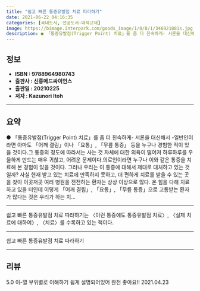 ```yaml
---
title: "쉽고 빠른 통증유발점 치료 따라하기"
date: 2021-06-22 04:16:35
categories: [국내도서, 전공도서-대학교재]
image: https://bimage.interpark.com/goods_image/1/8/8/1/346921881s.jpg
description: ● 「통증유발점(Trigger Point) 치료」를 좀 더 친숙하게- 서론을 대신해서 -일반인이라면 아마도 「어깨 결림」이나 「요통」, 「무릎 통증」 등을 누구나 경험한 적이 있을 것이다.그 통증의 정도에 따라서는 사는 것 자체에 대한 의욕이 떨어져 하루하루를 우울하게 만드는 매우 귀
---
```


## **정보**

- **ISBN : 9788964980743**
- **출판사 : 신흥메드싸이언스**
- **출판일 : 20210225**
- **저자 : Kazunori Itoh**

------



## **요약**

●  「통증유발점(Trigger Point) 치료」를 좀 더 친숙하게- 서론을 대신해서 -일반인이라면 아마도 「어깨 결림」이나 「요통」, 「무릎 통증」 등을 누구나 경험한 적이 있을 것이다.그 통증의 정도에 따라서는 사는 것 자체에 대한 의욕이 떨어져 하루하루를 우울하게 만드는 매우 귀찮고, 어려운 문제이다.의료인이라면 누구나 이와 같은 통증을 치료해 본 경험이 있을 것이다. 그러나 우리는 이 통증에 대해서 제대로 대처하고 있는 것일까? 사실 현재 받고 있는 치료에 만족하지 못하고, 더 편하게 치료를 받을 수 있는 곳을 찾아 이곳저곳 여러 병원을 전전하는 환자는 상상 이상으로 많다. 온 힘을 다해 치료하고 있을 터인데 이렇게 「어깨 결림」, 「요통」, 「무릎 통증」으로 고통받는 환자가 많다는 것은 우리가 하는 치...

------

쉽고 빠른 통증유발점 치료 따라하기는 〈이런 통증에도 통증유발점 치료〉, 〈실제 치료에 대하여〉, 〈치료〉를  수록하고 있는 책이다.

------


쉽고 빠른 통증유발점 치료 따라하기 

------


## **리뷰** 

5.0 이-열 부위별로 이해하기 쉽게 설명되어있어 완전 좋아요!! 2021.04.23 <br/>